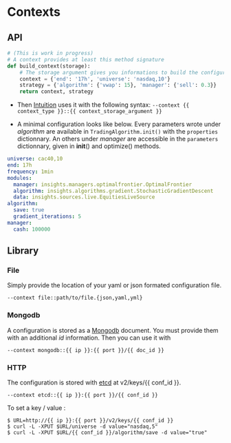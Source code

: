 # Contexts

## API

```python
# (This is work in progress)
# A context provides at least this method signature
def build_context(storage):
    # The storage argument gives you informations to build the configuration
    context = {'end': '17h', 'universe': 'nasdaq,10'}
    strategy = {'algorithm': {'vwap': 15}, 'manager': {'sell': 0.3}}
    return context, strategy
```

* Then [Intuition][1] uses it with the following syntax:
``--context {{ context_type }}::{{ context_storage_argument }}``

* A minimal configuration looks like below. Every parameters wrote under
*algorithm* are available in ``TradingAlgorithm.init()`` with the
``properties`` dictionnary. An others under *manager* are accessible in the
``parameters`` dictionnary, given in __init__() and optimize() methods.

```yaml
universe: cac40,10
end: 17h
frequency: 1min
modules:
  manager: insights.managers.optimalfrontier.OptimalFrontier
  algorithm: insights.algorithms.gradient.StochasticGradientDescent
  data: insights.sources.live.EquitiesLiveSource
algorithm:
  save: true
  gradient_iterations: 5
manager:
  cash: 100000
```

## Library

### File

Simply provide the location of your yaml or json formated configuration file.

``--context file::path/to/file.{json,yaml,yml}``


### Mongodb

A configuration is stored as a [Mongodb][1] document. You must provide them
with an additional *id* information. Then you can use it with

``--context mongodb::{{ ip }}:{{ port }}/{{ doc_id }}``


### HTTP

The configuration is stored with [etcd][3] at v2/keys/{{ conf_id }}.

``--context etcd::{{ ip }}:{{ port }}/{{ conf_id }}``

To set a key / value :

```console
$ URL=http://{{ ip }}:{{ port }}/v2/keys/{{ conf_id }}
$ curl -L -XPUT $URL/universe -d value="nasdaq,5"
$ curl -L -XPUT $URL/{{ conf_id }}/algorithm/save -d value="true"
```


[1]: https://github.com/hackliff/intuition
[2]: mongodb.org
[3]: https://github.com/coreos/etcd
